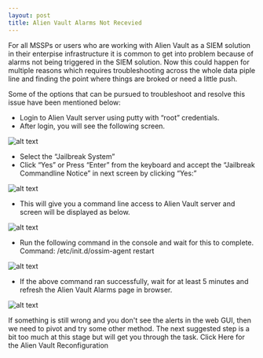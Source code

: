 ```yaml
---
layout: post
title: Alien Vault Alarms Not Recevied
---
```




For all MSSPs or users who are working with Alien Vault as a SIEM solution in their enterpise infrastructure it is common to get into problem because of alarms not being triggered in the SIEM solution. Now this could happen for multiple reasons which requires troubleshooting across the whole data piple line and finding the point where things are broked or need a little push.

Some of the options that can be pursued to troubleshoot and resolve this issue have been mentioned below:


* Login to Alien Vault server using putty with “root” credentials.
* After login, you will see the following screen.

![alt text](https://mysticwayfarer7.github.io/mssp-soc/images/4.png "Alien Vault Console Login Page")

* Select the “Jailbreak System”
* Click “Yes” or Press “Enter” from the keyboard and accept the “Jailbreak Commandline Notice” in next screen by clicking “Yes:”

![alt text](https://mysticwayfarer7.github.io/mssp-soc/images/5.png "Alien Vault Confirmation")

* This will give you a command line access to Alien Vault server and screen will be displayed as below.

![alt text](https://mysticwayfarer7.github.io/mssp-soc/images/5.png "Alien Vault Confirmation")

* Run the following command in the console and wait for this to complete. Command: /etc/init.d/ossim-agent restart

![alt text](https://mysticwayfarer7.github.io/mssp-soc/images/7.png "OSSIM Agent Restart")

* If the above command ran successfully, wait for at least 5 minutes and refresh the Alien Vault Alarms page in browser.

![alt text](https://mysticwayfarer7.github.io/mssp-soc/images/8.png "Alien Vault Browser GUI")

If something is still wrong and you don't see the alerts in the web GUI, then we need to pivot and try some other method. The next suggested step is a bit too much at this stage but will get you through the task. Click Here for the Alien Vault Reconfiguration

